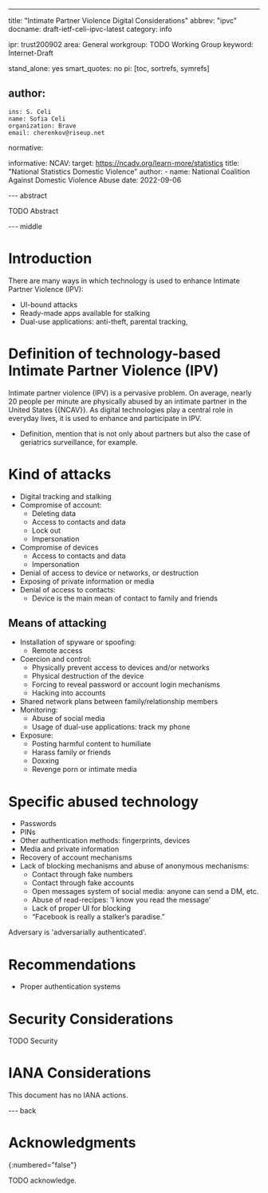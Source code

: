 ---
title: "Intimate Partner Violence Digital Considerations"
abbrev: "ipvc"
docname: draft-ietf-celi-ipvc-latest
category: info

ipr: trust200902
area: General
workgroup: TODO Working Group
keyword: Internet-Draft

stand_alone: yes
smart_quotes: no
pi: [toc, sortrefs, symrefs]

author:
 -
    ins: S. Celi
    name: Sofia Celi
    organization: Brave
    email: cherenkov@riseup.net

normative:

informative:
  NCAV:
    target: https://ncadv.org/learn-more/statistics
    title: "National Statistics Domestic Violence"
    author:
      - name: National Coalition Against Domestic Violence Abuse
    date: 2022-09-06


--- abstract

TODO Abstract


--- middle

# Introduction

There are many ways in which technology is used to enhance Intimate Partner Violence (IPV):

* UI-bound attacks
* Ready-made apps available for stalking
* Dual-use applications: anti-theft, parental tracking,

# Definition of technology-based Intimate Partner Violence (IPV)

Intimate partner violence (IPV) is a pervasive problem. On average, nearly 20
people per minute are physically abused by an intimate partner in the United States {{NCAV}}.
As digital technologies play a central role in everyday lives, it is used to enhance
and participate in IPV.

* Definition, mention that is not only about partners but also the case of geriatrics surveillance, for example.

# Kind of attacks

* Digital tracking and stalking
* Compromise of account:
  * Deleting data
  * Access to contacts and data
  * Lock out
  * Impersonation
* Compromise of devices
  * Access to contacts and data
  * Impersonation
* Denial of access to device or networks, or destruction
* Exposing of private information or media
* Denial of access to contacts:
  * Device is the main mean of contact to family and friends

## Means of attacking

* Installation of spyware or spoofing:
  * Remote access
* Coercion and control:
  * Physically prevent access to devices and/or networks
  * Physical destruction of the device
  * Forcing to reveal password or account login mechanisms
  * Hacking into accounts
* Shared network plans between family/relationship members
* Monitoring:
  * Abuse of social media
  * Usage of dual-use applications: track my phone
* Exposure:
  * Posting harmful content to humiliate
  * Harass family or friends
  * Doxxing
  * Revenge porn or intimate media

# Specific abused technology

* Passwords
* PINs
* Other authentication methods: fingerprints, devices
* Media and private information
* Recovery of account mechanisms
* Lack of blocking mechanisms and abuse of anonymous mechanisms:
  * Contact through fake numbers
  * Contact through fake accounts
  * Open messages system of social media: anyone can send a DM, etc.
  * Abuse of read-recipes: 'I know you read the message'
  * Lack of proper UI for blocking
  * “Facebook is really a stalker’s paradise.”

Adversary is 'adversarially authenticated'.

# Recommendations

* Proper authentication systems
# Security Considerations

TODO Security


# IANA Considerations

This document has no IANA actions.



--- back

# Acknowledgments
{:numbered="false"}

TODO acknowledge.
